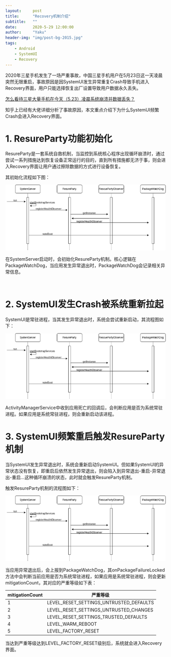 ```yaml
---
layout:     post
title:      "Recovery机制介绍"
subtitle:   ""
date:       2020-5-29 12:00:00
author:     "Yaku"
header-img: "img/post-bg-2015.jpg"
tags:
    - Android
    - SystemUI
    - Recovery
---
```




2020年三星手机发生了一场严重事故，中国三星手机用户在5月23日这一天凌晨突然无限重启，事故原因是因SystemUI发生异常重复Crash导致手机进入Recovery界面，用户只能选择恢复出厂设置导致用户数据永久丢失。

[怎么看待三星大量手机在今天（5.23）凌晨系统崩溃并数据丢失？]( https://www.zhihu.com/question/396666758/answer/1245994988)



知乎上已经有大佬详细分析了事故原因，本文重点介绍下为什么SystemUI频繁Crash会进入Recovery界面。



# **1. ResureParty功能初始化**

ResureParty是一套系统自救机制，当监控到系统核心程序出现循环崩溃时，通过尝试一系列措施达到恢复设备正常运行的目的，直到所有措施都无济于事，则会进入Recovery界面让用户通过擦除数据的方式进行设备恢复。

 其初始化流程如下图：

![r1](/img/Recovery/r1.png)

在SystemServer启动时，会初始化ResureParty机制。核心逻辑在PackageWatchDog，当应用发生异常退出时，PackageWatchDog会记录相关异常信息。

​                                      

# **2. SystemUI发生Crash被系统重新拉起**

SystemUI是常驻进程，当其发生异常退出时，系统会尝试重新启动，其流程图如下：

![r1](/img/Recovery/r1.png)

ActivityManagerService中收到应用死亡的回调后，会判断应用是否为系统常驻进程。如果应用是系统常驻进程，则会重新启动该进程。

# **3. SystemUI频繁重启触发ResureParty机制**                                  

当SystemUI发生异常退出时，系统会重新启动SystemUI。但如果SystemUI的异常状态没有恢复，即重启后依然发生异常退出，则会陷入到异常退出-重启-异常退出-重启...这种循环崩溃的状态，此时就会触发ResureParty机制。

 触发ResureParty机制的流程图如下：

![r1](/img/Recovery/r1.png)

当应用异常退出后，会上报到PackageWatchDog，其onPackageFailureLocked方法中会判断当前应用是否为系统常驻进程，如果应用是系统常驻进程，则会更新mitigationCount，其对应的严重等级如下表：                                      

| mitigationCount | 严重等级                                |
| --------------- | --------------------------------------- |
| 1               | LEVEL_RESET_SETTINGS_UNTRUSTED_DEFAULTS |
| 2               | LEVEL_RESET_SETTINGS_UNTRUSTED_CHANGES  |
| 3               | LEVEL_RESET_SETTINGS_TRUSTED_DEFAULTS   |
| 4               | LEVEL_WARM_REBOOT                       |
| 5               | LEVEL_FACTORY_RESET                     |

当达到严重等级达到LEVEL_FACTORY_RESET级别后，系统就会进入Recovery界面。